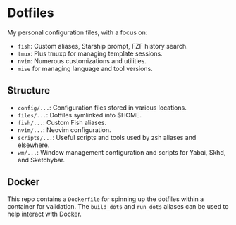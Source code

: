 # Dotfiles

My personal configuration files, with a focus on:
- `fish`: Custom aliases, Starship prompt, FZF history search.
- `tmux`: Plus tmuxp for managing template sessions.
- `nvim`: Numerous customizations and utilities.
- `mise` for managing language and tool versions.

## Structure

- `config/...`: Configuration files stored in various locations.
- `files/...`: Dotfiles symlinked into $HOME.
- `fish/...`: Custom Fish aliases.
- `nvim/...`: Neovim configuration.
- `scripts/...`: Useful scripts and tools used by zsh aliases and elsewhere.
- `wm/...`: Window management configuration and scripts for Yabai, Skhd, and Sketchybar.

## Docker

This repo contains a `Dockerfile` for spinning up the dotfiles within a container for validation. The `build_dots` and `run_dots` aliases can be used to help interact with Docker.
